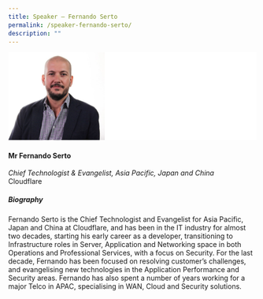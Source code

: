 ```yaml
---
title: Speaker – Fernando Serto
permalink: /speaker-fernando-serto/
description: ""
---
```

![](/images/Speakers/Fernando.jpg)

#### **Mr Fernando Serto**

*Chief Technologist & Evangelist, Asia Pacific, Japan and China*  
Cloudflare

##### **Biography**
Fernando Serto is the Chief Technologist and Evangelist for Asia Pacific, Japan and China at Cloudflare, and has been in the IT industry for almost two decades, starting his early career as a developer, transitioning to Infrastructure roles in Server, Application and Networking space in both Operations and Professional Services, with a focus on Security. For the last decade, Fernando has been focused on resolving customer’s challenges, and evangelising new technologies in the Application Performance and Security areas. Fernando has also spent a number of years working for a major Telco in APAC, specialising in WAN, Cloud and Security solutions.